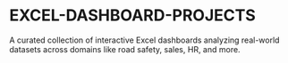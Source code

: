 # EXCEL-DASHBOARD-PROJECTS
A curated collection of interactive Excel dashboards analyzing real-world datasets across domains like road safety, sales, HR, and more.
